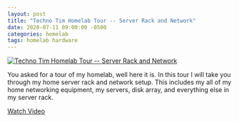 ```yaml
---
layout: post
title: "Techno Tim Homelab Tour -- Server Rack and Network"
date: 2020-07-11 09:00:00 -0500
categories: homelab
tags: homelab hardware
---
```


[![Techno Tim Homelab Tour -- Server Rack and Network](https://img.youtube.com/vi/23jbcw_n20I/0.jpg)](https://www.youtube.com/watch?v=23jbcw_n20I "Techno Tim Homelab Tour -- Server Rack and Network")

You asked for a tour of my homelab, well here it is.  In this tour I will take you through my home server rack and network setup.  This includes my all of my home networking  equipment, my servers, disk array, and everything else in my server rack.

[Watch Video](https://www.youtube.com/watch?v=23jbcw_n20I)
